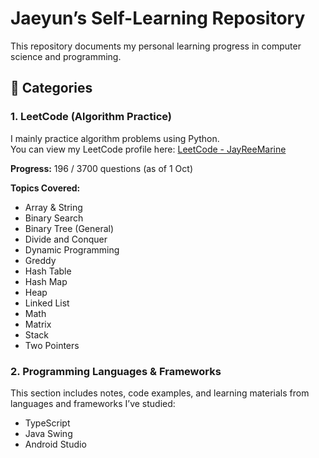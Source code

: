 # Jaeyun’s Self-Learning Repository

This repository documents my personal learning progress in computer science and programming.

## 📂 Categories

### 1. LeetCode (Algorithm Practice)

I mainly practice algorithm problems using Python.  
You can view my LeetCode profile here: [LeetCode - JayReeMarine](https://leetcode.com/u/JayReeMarine/)

**Progress:** 196 / 3700 questions (as of 1 Oct)

**Topics Covered:**

- Array & String
- Binary Search
- Binary Tree (General)
- Divide and Conquer
- Dynamic Programming
- Greddy
- Hash Table
- Hash Map
- Heap
- Linked List
- Math
- Matrix
- Stack
- Two Pointers

### 2. Programming Languages & Frameworks

This section includes notes, code examples, and learning materials from languages and frameworks I’ve studied:

- TypeScript
- Java Swing
- Android Studio

